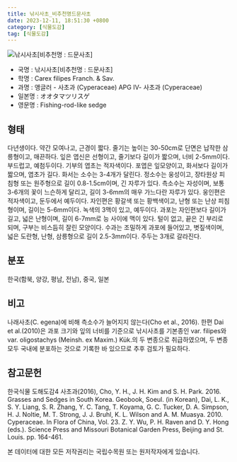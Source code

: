 ```yaml
---
title: 낚시사초_비추천명드문사초
date: 2023-12-11, 18:51:30 +0800
category: [식물도감]
tag: [식물도감]
---
```




![낚시사초[비추천명 : 드문사초]](http://www.nature.go.kr/fileUpload/plants/basic/Cyperaceae/Carex/4991/1_th2.JPG)
- 국명 : 낚시사초[비추천명 : 드문사초]
- 학명 : Carex filipes Franch. & Sav.
- 과명 : 앵글러 - 사초과 (Cyperaceae) APG Ⅳ- 사초과 (Cyperaceae)
- 일본명 : オオタマツリスゲ
- 영문명 : Fishing-rod-like sedge


## 형태
다년생이다. 약간 모여나고, 근경이 짧다. 줄기는 높이는 30-50cm로 단면은 납작한 삼릉형이고, 매끈하다. 잎은 엽신은 선형이고, 줄기보다 길이가 짧으며, 너비 2-5mm이다. 부드럽고, 예첨두이다. 기부의 엽초는 적자색이다. 포엽은 잎모양이고, 화서보다 길이가 짧으며, 엽초가 길다. 화서는 소수는 3-4개가 달린다. 정소수는 웅성이고, 장타원상 피침형 또는 원주형으로 길이 0.8-1.5cm이며, 긴 자루가 있다. 측소수는 자성이며, 보통 3-6개의 꽃이 느슨하게 달리고, 길이 3-6mm의 매우 가느다란 자루가 있다. 웅인편은 적자색이고, 둔두에서 예두이다. 자인편은 황갈색 또는 황백색이고, 난형 또는 난상 피침형이며, 길이는 5-6mm이다. 녹색의 3맥이 있고, 예두이다. 과포는 자인편보다 길이가 길고, 넓은 난형이며, 길이 6-7mm로 능 사이에 맥이 있다. 털이 없고, 끝은 긴 부리로 되며, 구부는 비스듬히 잘린 모양이다. 수과는 조밀하게 과포에 들어있고, 볏짚색이며, 넓은 도란형, 난형, 삼릉형으로 길이 2.5-3mm이다. 주두는 3개로 갈라진다.
## 분포
한국(함북, 양강, 평남, 전남), 중국, 일본
## 비고
나래사초(C. egena)에 비해 측소수가 늘어지지 않는다(Cho et al., 2016). 한편 Dai et al.(2010)은 과포 크기와 잎의 너비를 기준으로 낚시사초를 기본종인 var. filipes와 var. oligostachys (Meinsh. ex Maxim.) Kük.의 두 변종으로 취급하였으며, 두 변종 모두 국내에 분포하는 것으로 기록한 바 있으므로 추후 검토가 필요하다.
## 참고문헌
한국식물 도해도감4 사초과(2016), Cho, Y. H., J. H. Kim and S. H. Park. 2016. Grasses and Sedges in South Korea. Geobook, Soeul. (in Korean), Dai, L. K., S. Y. Liang, S. R. Zhang, Y. C. Tang, T. Koyama, G. C. Tucker, D. A. Simpson, H. J. Noltie, M. T. Strong, J. J. Bruhl, K. L. Wilson and A. M. Muasya. 2010. Cyperaceae. In Flora of China, Vol. 23. Z. Y. Wu, P. H. Raven and D. Y. Hong (eds.). Science Press and Missouri Botanical Garden Press, Beijing and St. Louis. pp. 164-461.






본 데이터에 대한 모든 저작권리는 국립수목원 또는 원저작자에게 있습니다.
